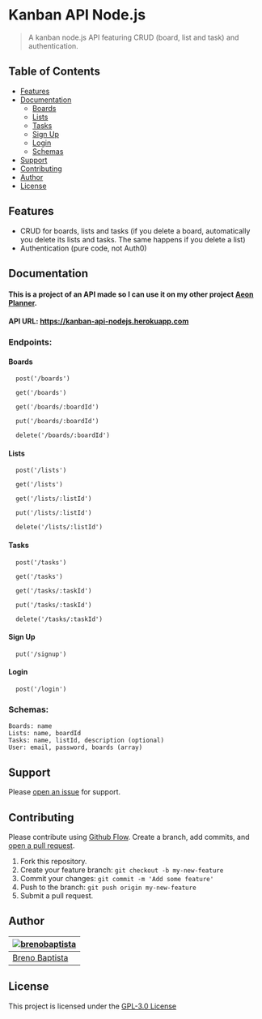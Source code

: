 # Kanban API Node.js

> A kanban node.js API featuring CRUD (board, list and task) and authentication.

## Table of Contents

- [Features](#features)
- [Documentation](#documentation)
  * [Boards](#boards)
  * [Lists](#lists)
  * [Tasks](#tasks)
  * [Sign Up](#sign-up)
  * [Login](#login)
  * [Schemas](#schemas)
- [Support](#support)
- [Contributing](#contributing)
- [Author](#author)
- [License](#license)

## Features

* CRUD for boards, lists and tasks (if you delete a board, automatically you delete its lists and tasks. The same happens if you delete a list)
* Authentication (pure code, not Auth0)

## Documentation

#### This is a project of an API made so I can use it on my other project [Aeon Planner](https://aeonplanner.netlify.com/home).

#### API URL: https://kanban-api-nodejs.herokuapp.com

### Endpoints:

#### Boards

```
  post('/boards')

  get('/boards')

  get('/boards/:boardId')

  put('/boards/:boardId')

  delete('/boards/:boardId')
```

#### Lists

```
  post('/lists')

  get('/lists')

  get('/lists/:listId')

  put('/lists/:listId')

  delete('/lists/:listId')
```

#### Tasks

```
  post('/tasks')

  get('/tasks')

  get('/tasks/:taskId')

  put('/tasks/:taskId')

  delete('/tasks/:taskId')
```

#### Sign Up

```
  put('/signup')
```

#### Login

```
  post('/login')
```

### Schemas:

```
Boards: name
Lists: name, boardId
Tasks: name, listId, description (optional)
User: email, password, boards (array)
```

## Support

Please [open an issue](../../issues/new) for support.

## Contributing

Please contribute using [Github Flow](https://guides.github.com/introduction/flow/). Create a branch, add commits, and [open a pull request](../../compare?expand=1).

1. Fork this repository.
2. Create your feature branch: `git checkout -b my-new-feature`
3. Commit your changes: `git commit -m 'Add some feature'`
4. Push to the branch: `git push origin my-new-feature`
5. Submit a pull request.

## Author

| [![brenobaptista](https://avatars1.githubusercontent.com/u/47641641?s=120&v=4)](https://github.com/brenobaptista) |
| ----------------------------------------------------------------------------------------------------------------------------------------------- |
| [Breno Baptista](https://github.com/brenobaptista) |

## License

This project is licensed under the [GPL-3.0 License](/LICENSE)
